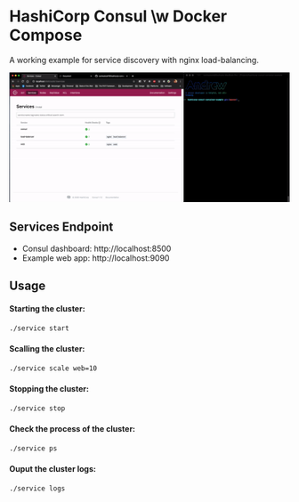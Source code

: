 # HashiCorp Consul \w Docker Compose

A working example for service discovery with nginx load-balancing.

![output.fig](output.gif)

## Services Endpoint

- Consul dashboard: http://localhost:8500
- Example web app: http://localhost:9090

## Usage

#### Starting the cluster:

```sh
./service start
```

#### Scalling the cluster:

```sh
./service scale web=10
```


#### Stopping the cluster:

```sh
./service stop
```

#### Check the process of the cluster:

```sh
./service ps
```

#### Ouput the cluster logs:

```sh
./service logs
